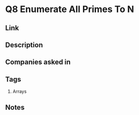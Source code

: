 # Q8 Enumerate All Primes To N

## Link

## Description

## Companies asked in

## Tags

1. Arrays

## Notes